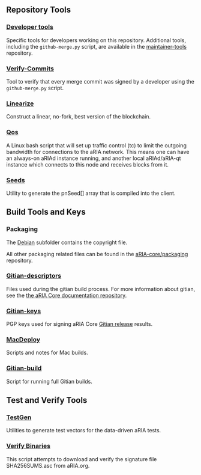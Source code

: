Repository Tools
---------------------

### [Developer tools](/contrib/devtools) ###
Specific tools for developers working on this repository.
Additional tools, including the `github-merge.py` script, are available in the [maintainer-tools](https://github.com/aRIA-core/aRIA-maintainer-tools) repository.

### [Verify-Commits](/contrib/verify-commits) ###
Tool to verify that every merge commit was signed by a developer using the `github-merge.py` script.

### [Linearize](/contrib/linearize) ###
Construct a linear, no-fork, best version of the blockchain.

### [Qos](/contrib/qos) ###

A Linux bash script that will set up traffic control (tc) to limit the outgoing bandwidth for connections to the aRIA network. This means one can have an always-on aRIAd instance running, and another local aRIAd/aRIA-qt instance which connects to this node and receives blocks from it.

### [Seeds](/contrib/seeds) ###
Utility to generate the pnSeed[] array that is compiled into the client.

Build Tools and Keys
---------------------

### Packaging ###
The [Debian](/contrib/debian) subfolder contains the copyright file.

All other packaging related files can be found in the [aRIA-core/packaging](https://github.com/aRIA-core/packaging) repository.

### [Gitian-descriptors](/contrib/gitian-descriptors) ###
Files used during the gitian build process. For more information about gitian, see the [the aRIA Core documentation repository](https://github.com/aRIA-core/docs).

### [Gitian-keys](/contrib/gitian-keys)
PGP keys used for signing aRIA Core [Gitian release](/doc/release-process.md) results.

### [MacDeploy](/contrib/macdeploy) ###
Scripts and notes for Mac builds.

### [Gitian-build](/contrib/gitian-build.py) ###
Script for running full Gitian builds.

Test and Verify Tools
---------------------

### [TestGen](/contrib/testgen) ###
Utilities to generate test vectors for the data-driven aRIA tests.

### [Verify Binaries](/contrib/verifybinaries) ###
This script attempts to download and verify the signature file SHA256SUMS.asc from aRIA.org.
